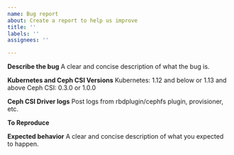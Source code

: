 ```yaml
---
name: Bug report
about: Create a report to help us improve
title: ''
labels: ''
assignees: ''

---
```


**Describe the bug**
A clear and concise description of what the bug is.

**Kubernetes and Ceph CSI Versions**
Kubernetes: 1.12 and below or 1.13 and above
Ceph CSI: 0.3.0 or 1.0.0

**Ceph CSI Driver logs**
Post logs from rbdplugin/cephfs plugin, provisioner, etc.

**To Reproduce**

**Expected behavior**
A clear and concise description of what you expected to happen.

